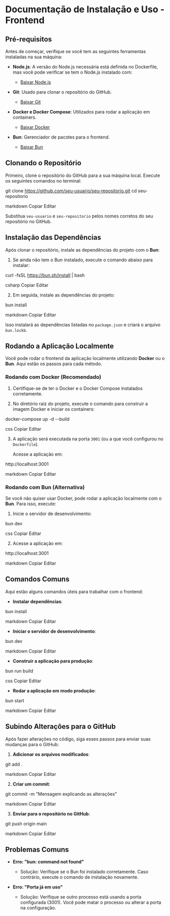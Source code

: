 # **Documentação de Instalação e Uso - Frontend**

## **Pré-requisitos**

Antes de começar, verifique se você tem as seguintes ferramentas instaladas na sua máquina:

- **Node.js**: A versão do Node.js necessária está definida no Dockerfile, mas você pode verificar se tem o Node.js instalado com:
  - [Baixar Node.js](https://nodejs.org/)
  
- **Git**: Usado para clonar o repositório do GitHub.
  - [Baixar Git](https://git-scm.com/)

- **Docker e Docker Compose**: Utilizados para rodar a aplicação em containers.
  - [Baixar Docker](https://www.docker.com/get-started)

- **Bun**: Gerenciador de pacotes para o frontend.
  - [Baixar Bun](https://bun.sh/)

## **Clonando o Repositório**

Primeiro, clone o repositório do GitHub para a sua máquina local. Execute os seguintes comandos no terminal:

git clone https://github.com/seu-usuario/seu-repositorio.git cd seu-repositorio

markdown
Copiar
Editar

Substitua `seu-usuario` e `seu-repositorio` pelos nomes corretos do seu repositório no GitHub.

## **Instalação das Dependências**

Após clonar o repositório, instale as dependências do projeto com o **Bun**:

1. Se ainda não tem o Bun instalado, execute o comando abaixo para instalar:

curl -fsSL https://bun.sh/install | bash

csharp
Copiar
Editar

2. Em seguida, instale as dependências do projeto:

bun install

markdown
Copiar
Editar

Isso instalará as dependências listadas no `package.json` e criará o arquivo `bun.lockb`.

## **Rodando a Aplicação Localmente**

Você pode rodar o frontend da aplicação localmente utilizando **Docker** ou o **Bun**. Aqui estão os passos para cada método.

### **Rodando com Docker (Recomendado)**

1. Certifique-se de ter o Docker e o Docker Compose instalados corretamente.

2. No diretório raiz do projeto, execute o comando para construir a imagem Docker e iniciar os containers:

docker-compose up -d --build

css
Copiar
Editar

3. A aplicação será executada na porta `3001` (ou a que você configurou no `Dockerfile`).

   Acesse a aplicação em:

http://localhost:3001

markdown
Copiar
Editar

### **Rodando com Bun (Alternativa)**

Se você não quiser usar Docker, pode rodar a aplicação localmente com o **Bun**. Para isso, execute:

1. Inicie o servidor de desenvolvimento:

bun dev

css
Copiar
Editar

2. Acesse a aplicação em:

http://localhost:3001

markdown
Copiar
Editar

## **Comandos Comuns**

Aqui estão alguns comandos úteis para trabalhar com o frontend:

- **Instalar dependências**:

bun install

markdown
Copiar
Editar

- **Iniciar o servidor de desenvolvimento**:

bun dev

markdown
Copiar
Editar

- **Construir a aplicação para produção**:

bun run build

css
Copiar
Editar

- **Rodar a aplicação em modo produção**:

bun start

markdown
Copiar
Editar

## **Subindo Alterações para o GitHub**

Após fazer alterações no código, siga esses passos para enviar suas mudanças para o GitHub:

1. **Adicionar os arquivos modificados**:

git add .

markdown
Copiar
Editar

2. **Criar um commit**:

git commit -m "Mensagem explicando as alterações"

markdown
Copiar
Editar

3. **Enviar para o repositório no GitHub**:

git push origin main

markdown
Copiar
Editar

## **Problemas Comuns**

- **Erro: "bun: command not found"**
  - Solução: Verifique se o Bun foi instalado corretamente. Caso contrário, execute o comando de instalação novamente.

- **Erro: "Porta já em uso"**
  - Solução: Verifique se outro processo está usando a porta configurada (3001). Você pode matar o processo ou alterar a porta na configuração.
